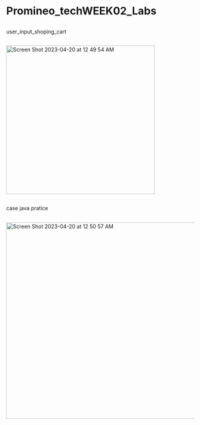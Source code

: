 # Promineo_techWEEK02_Labs
##
user_input_shoping_cart
##

<img width="398" alt="Screen Shot 2023-04-20 at 12 49 54 AM" src="https://user-images.githubusercontent.com/120700219/233297422-60f42a44-46f8-4a62-84cb-48fecd3abeeb.png">

##
case java pratice
##
<img width="526" alt="Screen Shot 2023-04-20 at 12 50 57 AM" src="https://user-images.githubusercontent.com/120700219/233297652-0a32cf69-f239-462a-8f8f-bd6a127e5c76.png">
